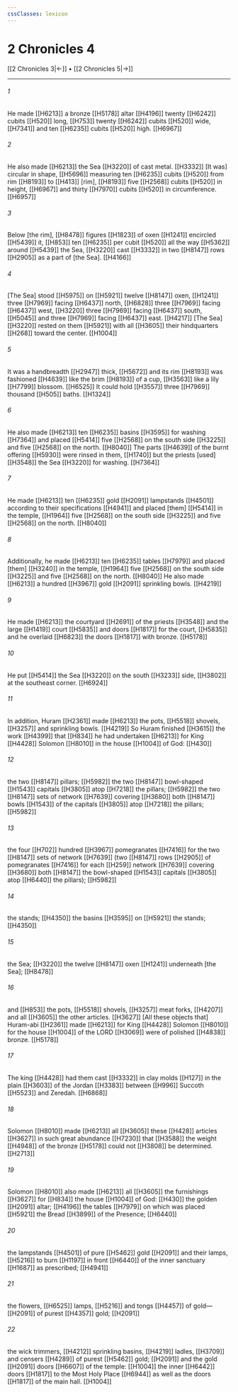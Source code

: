 ```yaml
---
cssClasses: lexicon
---
```


# 2 Chronicles 4

[[2 Chronicles 3|←]] • [[2 Chronicles 5|→]]

---

###### 1
He made [[H6213]] a bronze [[H5178]] altar [[H4196]] twenty [[H6242]] cubits [[H520]] long, [[H753]] twenty [[H6242]] cubits [[H520]] wide, [[H7341]] and ten [[H6235]] cubits [[H520]] high. [[H6967]]

###### 2
He also made [[H6213]] the Sea [[H3220]] of cast metal. [[H3332]] [It was] circular in shape, [[H5696]] measuring ten [[H6235]] cubits [[H520]] from rim [[H8193]] to [[H413]] [rim], [[H8193]] five [[H2568]] cubits [[H520]] in height, [[H6967]] and thirty [[H7970]] cubits [[H520]] in circumference. [[H6957]]

###### 3
Below [the rim], [[H8478]] figures [[H1823]] of oxen [[H1241]] encircled [[H5439]] it, [[H853]] ten [[H6235]] per cubit [[H520]] all the way [[H5362]] around [[H5439]] the Sea, [[H3220]] cast [[H3332]] in two [[H8147]] rows [[H2905]] as a part of [the Sea]. [[H4166]]

###### 4
[The Sea] stood [[H5975]] on [[H5921]] twelve [[H8147]] oxen, [[H1241]] three [[H7969]] facing [[H6437]] north, [[H6828]] three [[H7969]] facing [[H6437]] west, [[H3220]] three [[H7969]] facing [[H6437]] south, [[H5045]] and three [[H7969]] facing [[H6437]] east. [[H4217]] [The Sea] [[H3220]] rested on them [[H5921]] with all [[H3605]] their hindquarters [[H268]] toward the center. [[H1004]]

###### 5
It was a handbreadth [[H2947]] thick, [[H5672]] and its rim [[H8193]] was fashioned [[H4639]] like the brim [[H8193]] of a cup, [[H3563]] like a lily [[H7799]] blossom. [[H6525]] It could hold [[H3557]] three [[H7969]] thousand [[H505]] baths. [[H1324]]

###### 6
He also made [[H6213]] ten [[H6235]] basins [[H3595]] for washing [[H7364]] and placed [[H5414]] five [[H2568]] on the south side [[H3225]] and five [[H2568]] on the north. [[H8040]] The parts [[H4639]] of the burnt offering [[H5930]] were rinsed in them, [[H1740]] but the priests [used] [[H3548]] the Sea [[H3220]] for washing. [[H7364]]

###### 7
He made [[H6213]] ten [[H6235]] gold [[H2091]] lampstands [[H4501]] according to their specifications [[H4941]] and placed [them] [[H5414]] in the temple, [[H1964]] five [[H2568]] on the south side [[H3225]] and five [[H2568]] on the north. [[H8040]]

###### 8
Additionally, he made [[H6213]] ten [[H6235]] tables [[H7979]] and placed [them] [[H3240]] in the temple, [[H1964]] five [[H2568]] on the south side [[H3225]] and five [[H2568]] on the north. [[H8040]] He also made [[H6213]] a hundred [[H3967]] gold [[H2091]] sprinkling bowls. [[H4219]]

###### 9
He made [[H6213]] the courtyard [[H2691]] of the priests [[H3548]] and the large [[H1419]] court [[H5835]] and doors [[H1817]] for the court, [[H5835]] and he overlaid [[H6823]] the doors [[H1817]] with bronze. [[H5178]]

###### 10
He put [[H5414]] the Sea [[H3220]] on the south [[H3233]] side, [[H3802]] at the southeast corner. [[H6924]]

###### 11
In addition, Huram [[H2361]] made [[H6213]] the pots, [[H5518]] shovels, [[H3257]] and sprinkling bowls. [[H4219]] So Huram  finished [[H3615]] the work [[H4399]] that [[H834]] he had undertaken [[H6213]] for King [[H4428]] Solomon [[H8010]] in the house [[H1004]] of God: [[H430]]

###### 12
the two [[H8147]] pillars; [[H5982]] the two [[H8147]] bowl-shaped [[H1543]] capitals [[H3805]] atop [[H7218]] the pillars; [[H5982]] the two [[H8147]] sets of network [[H7639]] covering [[H3680]] both [[H8147]] bowls [[H1543]] of the capitals [[H3805]] atop [[H7218]] the pillars; [[H5982]]

###### 13
the four [[H702]] hundred [[H3967]] pomegranates [[H7416]] for the two [[H8147]] sets of network [[H7639]] (two [[H8147]] rows [[H2905]] of pomegranates [[H7416]] for each [[H259]] network [[H7639]] covering [[H3680]] both [[H8147]] the bowl-shaped [[H1543]] capitals [[H3805]] atop [[H6440]] the pillars); [[H5982]]

###### 14
the stands; [[H4350]] the basins [[H3595]] on [[H5921]] the stands; [[H4350]]

###### 15
the Sea; [[H3220]] the twelve [[H8147]] oxen [[H1241]] underneath [the Sea]; [[H8478]]

###### 16
and [[H853]] the pots, [[H5518]] shovels, [[H3257]] meat forks, [[H4207]] and all [[H3605]] the other articles. [[H3627]] [All these objects that] Huram-abi [[H2361]] made [[H6213]] for King [[H4428]] Solomon [[H8010]] for the house [[H1004]] of the LORD [[H3069]] were of polished [[H4838]] bronze. [[H5178]]

###### 17
The king [[H4428]] had them cast [[H3332]] in clay molds [[H127]] in the plain [[H3603]] of the Jordan [[H3383]] between [[H996]] Succoth [[H5523]] and Zeredah. [[H6868]]

###### 18
Solomon [[H8010]] made [[H6213]] all [[H3605]] these [[H428]] articles [[H3627]] in such great abundance [[H7230]] that [[H3588]] the weight [[H4948]] of the bronze [[H5178]] could not [[H3808]] be determined. [[H2713]]

###### 19
Solomon [[H8010]] also made [[H6213]] all [[H3605]] the furnishings [[H3627]] for [[H834]] the house [[H1004]] of God: [[H430]] the golden [[H2091]] altar; [[H4196]] the tables [[H7979]] on which was placed [[H5921]] the Bread [[H3899]] of the Presence; [[H6440]]

###### 20
the lampstands [[H4501]] of pure [[H5462]] gold [[H2091]] and their lamps, [[H5216]] to burn [[H1197]] in front [[H6440]] of the inner sanctuary [[H1687]] as prescribed; [[H4941]]

###### 21
the flowers, [[H6525]] lamps, [[H5216]] and tongs [[H4457]] of gold— [[H2091]] of purest [[H4357]] gold; [[H2091]]

###### 22
the wick trimmers, [[H4212]] sprinkling basins, [[H4219]] ladles, [[H3709]] and censers [[H4289]] of purest [[H5462]] gold; [[H2091]] and the gold [[H2091]] doors [[H6607]] of the temple: [[H1004]] the inner [[H6442]] doors [[H1817]] to the Most Holy Place [[H6944]] as well as the doors [[H1817]] of the main hall. [[H1004]]


